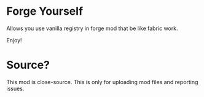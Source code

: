 # Forge Yourself

Allows you use vanilla registry in forge mod that be like fabric work.

Enjoy!

# Source?

This mod is close-source. This is only for uploading mod files and reporting issues.
